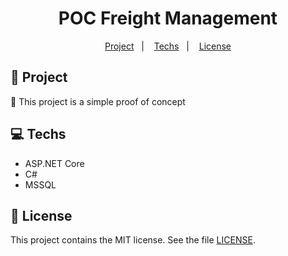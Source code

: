 <h1 align="center">
  POC Freight Management
</h1>

<p align="center">
  <a href="#rocket-project">Project</a>&nbsp;&nbsp;&nbsp;|&nbsp;&nbsp;&nbsp;
  <a href="#computer-techs">Techs</a>&nbsp;&nbsp;&nbsp;|&nbsp;&nbsp;&nbsp;
  <a href="#memo-license">License</a>
</p>

## :rocket: Project

:construction: This project is a simple proof of concept

## :computer: Techs

- ASP.NET Core
- C#
- MSSQL

## :memo: License

This project contains the MIT license. See the file [LICENSE](LICENSE).
